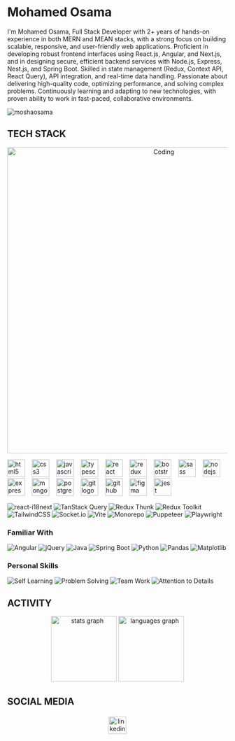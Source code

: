 <h1 align="left">Mohamed Osama</h1>

<p align="left">I'm Mohamed Osama, Full Stack Developer with 2+ years of hands-on experience in both MERN and MEAN stacks, with a strong focus on building scalable, responsive, and user-friendly web applications. Proficient in developing robust frontend interfaces using React.js, Angular, and Next.js, and in designing secure, efficient backend services with Node.js, Express, Nest.js, and Spring Boot. Skilled in state management (Redux, Context API, React Query), API integration, and real-time data handling. Passionate about delivering high-quality code, optimizing performance, and solving complex problems. Continuously learning and adapting to new technologies, with proven ability to work in fast-paced, collaborative environments.</p>

<p align="left"> 
  <img src="https://komarev.com/ghpvc/?username=moshaosama&label=Profile%20views&color=0e75b6&style=flat" alt="moshaosama" /> 
</p>


<h2 align="left">TECH STACK</h2>

<p align="center"> 
  <img src="https://i.pinimg.com/originals/90/70/32/9070324cdfc07c68d60eed0c39e77573.gif" alt="Coding" width="700">
</p>

<div align="left">
  <!-- Main Tech Stack with icons -->
  <img src="https://cdn.jsdelivr.net/gh/devicons/devicon/icons/html5/html5-original.svg" height="40" alt="html5 logo"  />
  <img width="8" />
  <img src="https://cdn.jsdelivr.net/gh/devicons/devicon/icons/css3/css3-original.svg" height="40" alt="css3 logo"  />
  <img width="8" />
  <img src="https://cdn.jsdelivr.net/gh/devicons/devicon/icons/javascript/javascript-original.svg" height="40" alt="javascript logo"  />
  <img width="8" />
  <img src="https://cdn.jsdelivr.net/gh/devicons/devicon/icons/typescript/typescript-original.svg" height="40" alt="typescript logo"  />
  <img width="8" />
  <img src="https://cdn.jsdelivr.net/gh/devicons/devicon/icons/react/react-original.svg" height="40" alt="react logo"  />
  <img width="8" />
  <img src="https://cdn.jsdelivr.net/gh/devicons/devicon/icons/redux/redux-original.svg" height="40" alt="redux logo"  />
  <img width="8" />
  <img src="https://cdn.jsdelivr.net/gh/devicons/devicon/icons/bootstrap/bootstrap-original.svg" height="40" alt="bootstrap logo"  />
  <img width="8" />
  <img src="https://cdn.jsdelivr.net/gh/devicons/devicon/icons/sass/sass-original.svg" height="40" alt="sass logo"  />
  <img width="8" />
  <img src="https://cdn.jsdelivr.net/gh/devicons/devicon/icons/nodejs/nodejs-original.svg" height="40" alt="nodejs logo"  />
  <img width="8" />
  <img src="https://cdn.jsdelivr.net/gh/devicons/devicon/icons/express/express-original.svg" height="40" alt="express logo"  />
  <img width="8" />
  <img src="https://cdn.jsdelivr.net/gh/devicons/devicon/icons/mongodb/mongodb-original.svg" height="40" alt="mongodb logo"  />
  <img width="8" />
  <img src="https://cdn.jsdelivr.net/gh/devicons/devicon/icons/postgresql/postgresql-original.svg" height="40" alt="postgresql logo"  />
  <img width="8" />
  <img src="https://cdn.jsdelivr.net/gh/devicons/devicon/icons/git/git-original.svg" height="40" alt="git logo"  />
  <img width="8" />
  <img src="https://cdn.jsdelivr.net/gh/devicons/devicon/icons/github/github-original.svg" height="40" alt="github logo"  />
  <img width="8" />
  <img src="https://cdn.jsdelivr.net/gh/devicons/devicon/icons/figma/figma-original.svg" height="40" alt="figma logo"  />
  <img width="8" />
  <img src="https://cdn.jsdelivr.net/gh/devicons/devicon/icons/jest/jest-plain.svg" height="40" alt="jest logo"  />
  <img width="8" />
  <p align="left">
    <img src="https://img.shields.io/badge/react-i18next-61DAFB?style=for-the-badge&logo=react&logoColor=white" alt="react-i18next" />
     <img src="https://img.shields.io/badge/TanStack Query-FF4154?style=for-the-badge&logo=&logoColor=white" alt="TanStack Query" />
    <img src="https://img.shields.io/badge/Redux Thunk-764ABC?style=for-the-badge&logo=redux&logoColor=white" alt="Redux Thunk" />
     <img src="https://img.shields.io/badge/Redux Toolkit-764ABC?style=for-the-badge&logo=redux&logoColor=white" alt="Redux Toolkit" />
  <img src="https://img.shields.io/badge/TailwindCSS-06B6D4?style=for-the-badge&logo=tailwind-css&logoColor=white" alt="TailwindCSS" />
  <img src="https://img.shields.io/badge/Socket.io-010101?style=for-the-badge&logo=socket.io&logoColor=white" alt="Socket.io" />
  <img src="https://img.shields.io/badge/Vite-646CFF?style=for-the-badge&logo=vite&logoColor=white" alt="Vite" />
  <img src="https://img.shields.io/badge/Monorepo-000000?style=for-the-badge&logo=&logoColor=white" alt="Monorepo" />
  <img src="https://img.shields.io/badge/Puppeteer-000000?style=for-the-badge&logo=puppeteer&logoColor=white" alt="Puppeteer" />
  <img src="https://img.shields.io/badge/Playwright-000000?style=for-the-badge&logo=playwright&logoColor=white" alt="Playwright" />
</p>
<h3 align="left">Familiar With</h3>
<p align="left">
  <img src="https://img.shields.io/badge/Angular-DD0031?style=for-the-badge&logo=angular&logoColor=white" alt="Angular" />
  <img src="https://img.shields.io/badge/jQuery-0769AD?style=for-the-badge&logo=jquery&logoColor=white" alt="jQuery" />
  <img src="https://img.shields.io/badge/Java-007396?style=for-the-badge&logo=java&logoColor=white" alt="Java" />
  <img src="https://img.shields.io/badge/Spring Boot-6DB33F?style=for-the-badge&logo=spring&logoColor=white" alt="Spring Boot" />
  <img src="https://img.shields.io/badge/Python-3776AB?style=for-the-badge&logo=python&logoColor=white" alt="Python" />
  <img src="https://img.shields.io/badge/Pandas-150458?style=for-the-badge&logo=pandas&logoColor=white" alt="Pandas" />
  <img src="https://img.shields.io/badge/Matplotlib-11557C?style=for-the-badge&logo=matplotlib&logoColor=white" alt="Matplotlib" />
</p>
<h3 align="left">Personal Skills</h3>
<p align="left">
  <img src="https://img.shields.io/badge/Self Learning-FFAA00?style=for-the-badge" alt="Self Learning" />
  <img src="https://img.shields.io/badge/Problem Solving-0A0A0A?style=for-the-badge&logo=&logoColor=white" alt="Problem Solving" />
  <img src="https://img.shields.io/badge/Team Work-0078D4?style=for-the-badge&logo=&logoColor=white" alt="Team Work" />
  <img src="https://img.shields.io/badge/Attention to Details-FF5722?style=for-the-badge&logo=&logoColor=white" alt="Attention to Details" />
</p>
</p>

###

<h2 align="left">ACTIVITY</h2>

<div align="center">
  <img src="https://github-readme-stats.vercel.app/api?username=moshaosama&hide_title=true&hide_rank=false&show_icons=true&include_all_commits=true&count_private=true&disable_animations=false&theme=dark&locale=en&hide_border=true&order=1" height="150" alt="stats graph"  />
  <img src="https://github-readme-stats.vercel.app/api/top-langs?username=moshaosama&locale=en&hide_title=true&layout=compact&card_width=320&langs_count=5&theme=dark&hide_border=true&order=2" height="150" alt="languages graph"  />
</div>

###

<h2 align="left">SOCIAL MEDIA</h2>

###

<div align="center">
  <a href="https://www.linkedin.com/in/thisfekry/" target="_blank">
    <img src="https://img.shields.io/static/v1?message=LinkedIn&logo=linkedin&label=&color=0077B5&logoColor=white&labelColor=&style=for-the-badge" height="40" alt="linkedin logo"  />
  </a>
</div>

###
